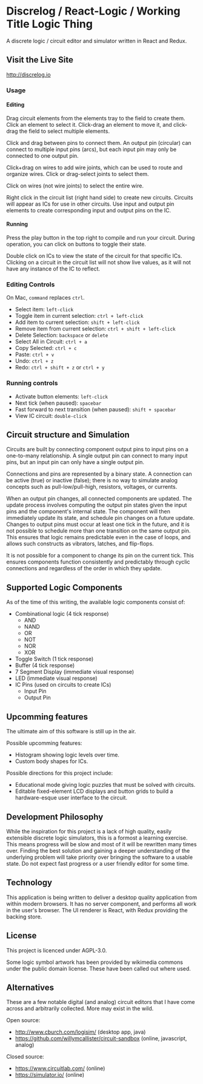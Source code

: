 # Discrelog / React-Logic / Working Title Logic Thing

A discrete logic / circuit editor and simulator written in React and Redux.

## Visit the Live Site

http://discrelog.io

### Usage

#### Editing

Drag circuit elements from the elements tray to the field to create them.
Click an element to select it. Click-drag an element to move it, and click-drag the field to select multiple elements.

Click and drag between pins to connect them. An output pin (circular) can connect to multiple input pins (arcs), but each input pin may only be connected to one output pin.

Click+drag on wires to add wire joints, which can be used to route and organize wires. Click or drag-select joints to select them.

Click on wires (not wire joints) to select the entire wire.

Right click in the circuit list (right hand side) to create new circuits. Circuits will appear as ICs for use in other circuits. Use input and output pin elements to create corresponding input
and output pins on the IC.

#### Running

Press the play button in the top right to compile and run your circuit. During operation, you can click on buttons to toggle their state.

Double click on ICs to view the state of the circuit for that specific ICs. Clicking on a circuit in the circuit list will not show live values,
as it will not have any instance of the IC to reflect.

### Editing Controls

On Mac, `command` replaces `ctrl`.

- Select item: `left-click`
- Toggle item in current selection: `ctrl + left-click`
- Add item to current selection: `shift + left-click`
- Remove item from current selection: `ctrl + shift + left-click`
- Delete Selection: `backspace` or `delete`
- Select All in Circuit: `ctrl + a`
- Copy Selected: `ctrl + c`
- Paste: `ctrl + v`
- Undo: `ctrl + z`
- Redo: `ctrl + shift + z` or `ctrl + y`

### Running controls

- Activate button elements: `left-click`
- Next tick (when paused): `spacebar`
- Fast forward to next transition (when paused): `shift + spacebar`
- View IC circuit: `double-click`

## Circuit structure and Simulation

Circuits are built by connecting component output pins to input pins on a one-to-many relationship. A single output pin can connect to many input pins, but an input pin can only have a single output pin.

Connections and pins are represented by a binary state. A connection can be active (true) or inactive (false); there is no way to simulate analog concepts such as pull-low/pull-high, resistors, voltages, or currents.

When an output pin changes, all connected components are updated. The update process involves computing the output pin states given the input pins and the component's internal state. The component will then immediately update its state, and schedule pin changes on a future update. Changes to output pins must occur at least one tick in the future, and it is not possible to schedule more than one transition on the same output pin. This ensures that logic remains predictable even in the case of loops, and allows such constructs as vibrators, latches, and flip-flops.

It is not possible for a component to change its pin on the current tick. This ensures components function consistently and predictably through cyclic connections and regardless of the order in which they update.

## Supported Logic Components

As of the time of this writing, the available logic components consist of:

- Combinational logic (4 tick response)
  - AND
  - NAND
  - OR
  - NOT
  - NOR
  - XOR
- Toggle Switch (1 tick response)
- Buffer (4 tick response)
- 7 Segment Display (immediate visual response)
- LED (immediate visual response)
- IC Pins (used on circuits to create ICs)
  - Input Pin
  - Output Pin

## Upcomming features

The ultimate aim of this software is still up in the air.

Possible upcomming features:

- Histogram showing logic levels over time.
- Custom body shapes for ICs.

Possible directions for this project include:

- Educational mode giving logic puzzles that must be solved with circuits.
- Editable fixed-element LCD displays and button grids to build a hardware-esque user interface to the circuit.

## Development Philosophy

While the inspiration for this project is a lack of high quality, easily extensible discrete logic simulators, this is a formost a learning exercise. This means progress will be slow and most of it will be rewritten many times over. Finding the best solution and gaining a deeper understanding of the underlying problem will take priority over bringing the software to a usable state. Do not expect fast progress or a user friendly editor for some time.

## Technology

This application is being written to deliver a desktop quality application from within modern browsers. It has no server component, and performs all work in the user's browser.
The UI renderer is React, with Redux providing the backing store.

## License

This project is licenced under AGPL-3.0.

Some logic symbol artwork has been provided by wikimedia commons under the public domain license. These have been called out where used.

## Alternatives

These are a few notable digital (and analog) circuit editors that I have come across and arbitrarily collected. More may exist in the wild.

Open source:

- http://www.cburch.com/logisim/ (desktop app, java)
- https://github.com/willymcallister/circuit-sandbox (online, javascript, analog)

Closed source:

- https://www.circuitlab.com/ (online)
- https://simulator.io/ (online)
